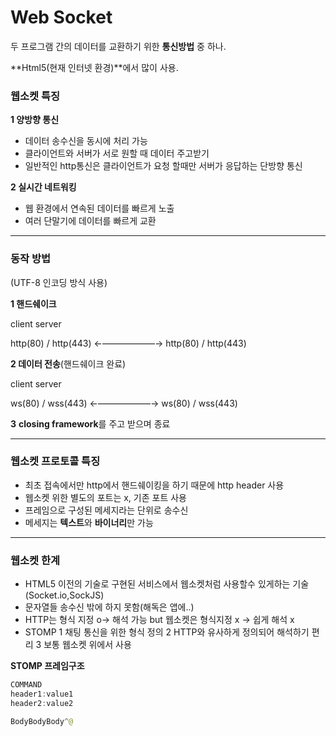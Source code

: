# Web Socket

두 프로그램 간의 데이터를 교환하기 위한 **통신방법** 중 하나.

**Html5(현재 인터넷 환경)**에서 많이 사용.

### 웹소켓 특징

**1 양방향 통신**

- 데이터 송수신을 동시에 처리 가능
- 클라이언트와 서버가 서로 원할 때 데이터 주고받기
- 일반적인 http통신은 클라이언트가 요청 할때만 서버가 응답하는 단방향 통신

**2 실시간 네트워킹**

- 웹 환경에서 연속된 데이터를 빠르게 노출
- 여러 단말기에 데이터를 빠르게 교환

---

### 동작 방법

(UTF-8 인코딩 방식 사용)

**1 핸드쉐이크**

client server

http(80) / http(443) ←——————→ http(80) / http(443)

**2 데이터 전송**(핸드쉐이크 완료)

client server

ws(80) / wss(443) ←——————→ ws(80) / wss(443)

**3** **closing framework**를 주고 받으며 종료

---

### 웹소켓 프로토콜 특징

- 최초 접속에서만 http에서 핸드쉐이킹을 하기 때문에 http header 사용
- 웹소켓 위한 별도의 포트는 x, 기존 포트 사용
- 프레임으로 구성된 메세지라는 단위로 송수신
- 메세지는 **텍스트**와 **바이너리**만 가능

---

### 웹소켓 한계

- HTML5 이전의 기술로 구현된 서비스에서 웹소켓처럼 사용할수 있게하는 기술(Socket.io,SockJS)
- 문자열들 송수신 밖에 하지 못함(해독은 앱에..)
- HTTP는 형식 지정 o→ 해석 가능 but 웹소켓은 형식지정 x → 쉽게 해석 x
- STOMP
  1 채팅 통신을 위한 형식 정의
  2 HTTP와 유사하게 정의되어 해석하기 편리
  3 보통 웹소켓 위에서 사용

**STOMP 프레임구조**

```java
COMMAND
header1:value1
header2:value2

BodyBodyBody^@
```
